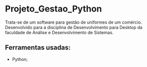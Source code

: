 # Projeto_Gestao_Python

Trata-se de um software para gestão de uniformes de um comércio. Desenvolvido para a disciplina de Desenvolvimento para Desktop da faculdade de Análise e Desenvolvimento de Sistemas.

## Ferramentas usadas:

* Python;
